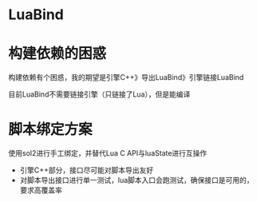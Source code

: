 # LuaBind

# 构建依赖的困惑

构建依赖有个困惑，我的期望是引擎C++》导出LuaBind》引擎链接LuaBind

目前LuaBind不需要链接引擎（只链接了Lua），但是能编译

# 脚本绑定方案

使用sol2进行手工绑定，并替代Lua C API与luaState进行互操作

* 引擎C++部分，接口尽可能对脚本导出友好
* 对脚本导出接口进行单一测试，lua脚本入口会跑测试，确保接口是可用的，要求高覆盖率
